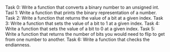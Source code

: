 Task 0: Write a function that converts a binary number to an unsigned int.
Tasl 1: Write a function that prints the binary representation of a number.
Task 2: Write a function that returns the value of a bit at a given index.
Task 3: Write a function that sets the value of a bit to 1 at a given index.
Task 4: Write a function that sets the value of a bit to 0 at a given index.
Task 5: Write a function that returns the number of bits you would need to flip to get from one number to another.
Task 6: Write a function that checks the endianness.
